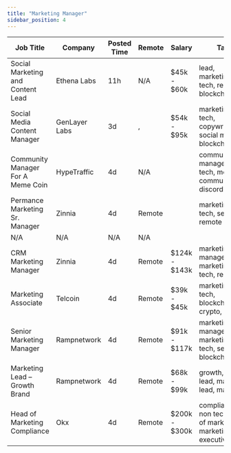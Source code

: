 ```yaml
---
title: "Marketing Manager"
sidebar_position: 4
---
```


| Job Title | Company | Posted Time | Remote | Salary | Tags | Apply Link |
|-----------|---------|-------------|--------|--------|------|------------|
| Social Marketing and Content Lead | Ethena Labs | 11h | N/A | $45k - $60k | lead, marketing, non tech, remote, blockchain | [Apply](https://web3.career/social-marketing-and-content-lead-ethenalabs/105162) |
| Social Media Content Manager | GenLayer Labs | 3d | , | $54k - $95k | marketing, non tech, copywriting, social media, blockchain | [Apply](https://web3.career/social-media-content-manager-genlayerlabs/105133) |
| Community Manager For A Meme Coin | HypeTraffic | 4d | N/A |  | community manager, non tech, meme, communication, discord | [Apply](https://web3.career/community-manager-for-a-meme-coin-hypetraffic/105074) |
| Permance Marketing Sr. Manager | Zinnia | 4d | Remote |  | marketing, non tech, senior, remote | [Apply](https://web3.career/performance-marketing-sr-manager-zinnia/105045) |
| N/A | N/A | N/A | N/A |  |  | [Apply](https://web3.career/metana) |
| CRM Marketing Manager | Zinnia | 4d | Remote | $124k - $143k | marketing manager, crm, marketing, non tech, remote | [Apply](https://web3.career/crm-marketing-manager-zinnia/98977) |
| Marketing Associate | Telcoin | 4d | Remote | $39k - $45k | marketing, non tech, blockchain, crypto, remote | [Apply](https://web3.career/marketing-associate-telcoin/105043) |
| Senior Marketing Manager | Rampnetwork | 4d | Remote | $91k - $117k | marketing manager, marketing, non tech, senior, blockchain | [Apply](https://web3.career/senior-marketing-manager-rampnetwork/104616) |
| Marketing Lead – Growth Brand | Rampnetwork | 4d | Remote | $68k - $99k | growth, brand, lead, marketing lead, marketing | [Apply](https://web3.career/marketing-lead-growth-brand-rampnetwork/104615) |
| Head of Marketing Compliance | Okx | 4d | Remote | $200k - $300k | compliance, non tech, head of marketing, marketing, executive | [Apply](https://web3.career/head-of-marketing-compliance-okx/104605) |
